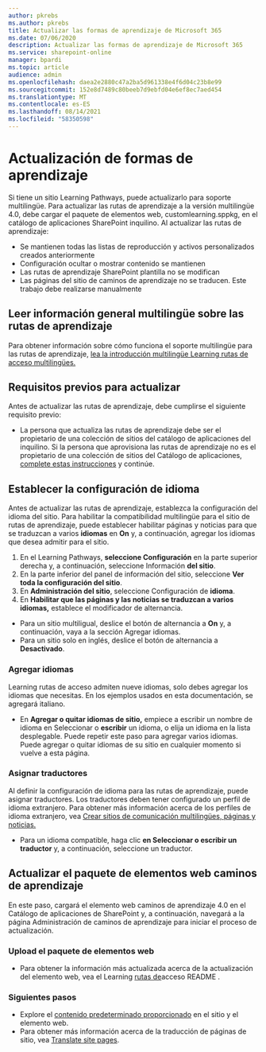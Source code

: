 ```yaml
---
author: pkrebs
ms.author: pkrebs
title: Actualizar las formas de aprendizaje de Microsoft 365
ms.date: 07/06/2020
description: Actualizar las formas de aprendizaje de Microsoft 365
ms.service: sharepoint-online
manager: bpardi
ms.topic: article
audience: admin
ms.openlocfilehash: daea2e2880c47a2ba5d961338e4f6d04c23b8e99
ms.sourcegitcommit: 152e8d7489c80beeb7d9ebfd04e6ef8ec7aed454
ms.translationtype: MT
ms.contentlocale: es-ES
ms.lasthandoff: 08/14/2021
ms.locfileid: "58350598"
---
```

# <a name="update-learning-pathways"></a>Actualización de formas de aprendizaje
Si tiene un sitio Learning Pathways, puede actualizarlo para soporte multilingüe. Para actualizar las rutas de aprendizaje a la versión multilingüe 4.0, debe cargar el paquete de elementos web, customlearning.sppkg, en el catálogo de aplicaciones SharePoint inquilino. Al actualizar las rutas de aprendizaje:  

- Se mantienen todas las listas de reproducción y activos personalizados creados anteriormente
- Configuración ocultar o mostrar contenido se mantienen
- Las rutas de aprendizaje SharePoint plantilla no se modifican
- Las páginas del sitio de caminos de aprendizaje no se traducen. Este trabajo debe realizarse manualmente

## <a name="read-the-learning-pathways-multilingual-overview"></a>Leer información general multilingüe sobre las rutas de aprendizaje
Para obtener información sobre cómo funciona el soporte multilingüe para las rutas de aprendizaje, [lea la introducción multilingüe Learning rutas de acceso multilingües.](custom_overview.md) 

## <a name="prerequisites-to-update"></a>Requisitos previos para actualizar
Antes de actualizar las rutas de aprendizaje, debe cumplirse el siguiente requisito previo:
- La persona que actualiza las rutas de aprendizaje debe ser el propietario de una colección de sitios del catálogo de aplicaciones del inquilino. Si la persona que aprovisiona las rutas de aprendizaje no es el propietario de una colección de sitios del Catálogo de aplicaciones, [complete estas instrucciones](addappadmin.md) y continúe. 

## <a name="set-language-settings"></a>Establecer la configuración de idioma 
Antes de actualizar las rutas de aprendizaje, establezca la configuración del idioma del sitio. Para habilitar la compatibilidad multilingüe para el sitio de rutas de aprendizaje, puede establecer habilitar páginas y noticias para que se traduzcan a varios **idiomas** en **On** y, a continuación, agregar los idiomas que desea admitir para el sitio.
1.  En el Learning Pathways, **seleccione Configuración** en la parte superior derecha y, a continuación, seleccione Información **del sitio**.
2.  En la parte inferior del panel de información del sitio, seleccione **Ver toda la configuración del sitio**.
3.  En **Administración del sitio**, seleccione Configuración de **idioma**.
4.  En **Habilitar que las páginas y las noticias se traduzcan a varios idiomas,** establece el modificador de alternancia. 
- Para un sitio multiligual, deslice el botón de alternancia a **On** y, a continuación, vaya a la sección Agregar idiomas. 
- Para un sitio solo en inglés, deslice el botón de alternancia a **Desactivado**.

### <a name="add-languages"></a>Agregar idiomas
Learning rutas de acceso admiten nueve idiomas, solo debes agregar los idiomas que necesitas. En los ejemplos usados en esta documentación, se agregará italiano. 
- En **Agregar o quitar idiomas de sitio,** empiece a escribir un nombre de idioma en Seleccionar o **escribir** un idioma, o elija un idioma en la lista desplegable. Puede repetir este paso para agregar varios idiomas. Puede agregar o quitar idiomas de su sitio en cualquier momento si vuelve a esta página.
 
### <a name="assign-translators"></a>Asignar traductores
Al definir la configuración de idioma para las rutas de aprendizaje, puede asignar traductores. Los traductores deben tener configurado un perfil de idioma extranjero. Para obtener más información acerca de los perfiles de idioma extranjero, vea [Crear sitios de comunicación multilingües, páginas y noticias.](https://support.office.com/article/2bb7d610-5453-41c6-a0e8-6f40b3ed750c)  
- Para un idioma compatible, haga clic **en Seleccionar o escribir un traductor** y, a continuación, seleccione un traductor. 

## <a name="update-the-learning-pathways-web-part-package"></a>Actualizar el paquete de elementos web caminos de aprendizaje
En este paso, cargará el elemento web caminos de aprendizaje 4.0 en el Catálogo de aplicaciones de SharePoint y, a continuación, navegará a la página Administración de caminos de aprendizaje para iniciar el proceso de actualización.

### <a name="upload-the-web-part-package"></a>Upload el paquete de elementos web
- Para obtener la información más actualizada acerca de la actualización del elemento web, vea el Learning [rutas de](https://github.com/pnp/custom-learning-office-365#updating-the-solution)acceso README . 

### <a name="next-steps"></a>Siguientes pasos
- Explore el [contenido predeterminado proporcionado](custom_exploresite.md) en el sitio y el elemento web.
- Para obtener más información acerca de la traducción de páginas de sitio, vea [Translate site pages](custom_translate_page_ml.md). 

